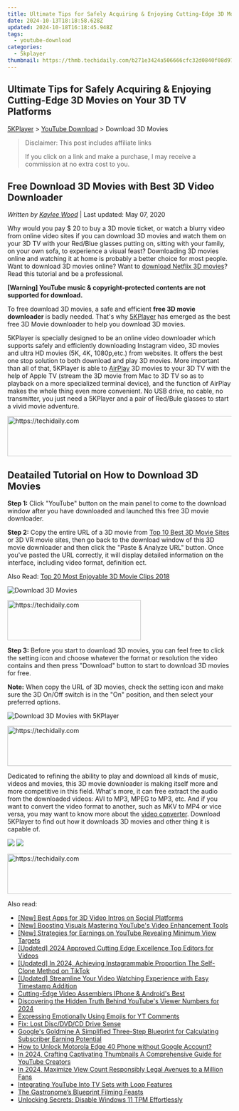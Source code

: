 ```yaml
---
title: Ultimate Tips for Safely Acquiring & Enjoying Cutting-Edge 3D Movies on Your 3D TV Platforms
date: 2024-10-13T18:18:58.628Z
updated: 2024-10-18T16:18:45.948Z
tags:
  - youtube-download
categories:
  - 5kplayer
thumbnail: https://thmb.techidaily.com/b271e3424a506666cfc32d0840f08d97d7b8b324df271cfd9aff178b05822fa5.jpg
---
```


## Ultimate Tips for Safely Acquiring & Enjoying Cutting-Edge 3D Movies on Your 3D TV Platforms

[5KPlayer](https://tools.techidaily.com/5kplayer/products/) \> [YouTube Download](https://tools.techidaily.com/5kplayer/youtube-download/) \> Download 3D Movies

>  Disclaimer: This post includes affiliate links
>
>  If you click on a link and make a purchase, I may receive a commission at no extra cost to you.
>

## Free Download 3D Movies with Best 3D Video Downloader

 _Written by [Kaylee Wood](https://www.quora.com/profile/Amanda-Hu-21)_ | Last updated: May 07, 2020 

Why would you pay $ 20 to buy a 3D movie ticket, or watch a blurry video from online video sites if you can download 3D movies and watch them on your 3D TV with your Red/Blue glasses putting on, sitting with your family, on your own sofa, to experience a visual feast? Downloading 3D movies online and watching it at home is probably a better choice for most people. Want to download 3D movies online? Want to [download Netflix 3D movies](https://tools.techidaily.com/5kplayer/youtube-download/)? Read this tutorial and be a professional.

**\[Warning\] YouTube music & copyright-protected contents are not supported for download.**

To free download 3D movies, a safe and efficient   **free 3D movie downloader** is badly needed. That's why [5KPlayer](https://tools.techidaily.com/5kplayer/products/) has emerged as the best free 3D Movie downloader to help you download 3D movies.

5KPlayer is specially designed to be an online video downloader which supports safely and efficiently downloading Instagram video, 3D movies and ultra HD movies (5K, 4K, 1080p,etc.) from websites. It offers the best one stop solution to both download and play 3D movies. More important than all of that, 5KPlayer is able to [AirPlay](https://tools.techidaily.com/5kplayer/airplay/) 3D movies to your 3D TV with the help of Apple TV (stream the 3D movie from Mac to 3D TV so as to playback on a more specialized terminal device), and the function of AirPlay makes the whole thing even more convenient. No USB drive, no cable, no transmitter, you just need a 5KPlayer and a pair of Red/Bule glasses to start a vivid movie adventure.

<!-- affiliate ads begin -->
<a href="https://appsumo.8odi.net/c/5597632/2094429/7443" target="_top" id="2094429">
  <img src="//a.impactradius-go.com/display-ad/7443-2094429" border="0" alt="https://techidaily.com" width="728" height="90"/>
</a>
<img height="0" width="0" src="https://appsumo.8odi.net/i/5597632/2094429/7443" style="position:absolute;visibility:hidden;" border="0" />
<!-- affiliate ads end -->

## Deatailed Tutorial on How to Download 3D Movies

**Step 1:** Click "YouTube" button on the main panel to come to the download window after you have downloaded and launched this free 3D movie downloader.

**Step 2:** Copy the entire URL of a 3D movie from [Top 10 Best 3D Movie Sites](https://tools.techidaily.com/5kplayer/youtube-download/) or 3D VR movie sites, then go back to the download window of this 3D movie downloader and then click the "Paste & Analyze URL" button. Once you've pasted the URL correctly, it will display detailed information on the interface, including video format, definition ect.

Also Read: [Top 20 Most Enjoyable 3D Movie Clips 2018](https://tools.techidaily.com/5kplayer/youtube-download/) 

![Download 3D Movies](https://www.5kplayer.com/youtube-download/img/silento-song-watch-me-download-0722-01.jpg) 

<!-- affiliate ads begin -->
<a href="https://aligracehair.sjv.io/c/5597632/1938677/19272" target="_top" id="1938677">
  <img src="//a.impactradius-go.com/display-ad/19272-1938677" border="0" alt="https://techidaily.com" width="300" height="90"/>
</a>
<img height="0" width="0" src="https://aligracehair.sjv.io/i/5597632/1938677/19272" style="position:absolute;visibility:hidden;" border="0" />
<!-- affiliate ads end -->

**Step 3:** Before you start to download 3D movies, you can feel free to click the setting icon and choose whatever the format or resolution the video contains and then press "Download" button to start to download 3D movies for free.

**Note:** When copy the URL of 3D movies, check the setting icon and make sure the 3D On/Off switch is in the "On" position, and then select your preferred options.

![Download 3D Movies with 5KPlayer](https://www.5kplayer.com/youtube-download/img/silento-song-watch-me-download-0722-02.jpg) 

<!-- affiliate ads begin -->
<a href="https://appsumo.8odi.net/c/5597632/2137413/7443" target="_top" id="2137413">
  <img src="//a.impactradius-go.com/display-ad/7443-2137413" border="0" alt="https://techidaily.com" width="728" height="90"/>
</a>
<img height="0" width="0" src="https://appsumo.8odi.net/i/5597632/2137413/7443" style="position:absolute;visibility:hidden;" border="0" />
<!-- affiliate ads end -->

Dedicated to refining the ability to play and download all kinds of music, videos and movies, this 3D movie downloader is making itself more and more competitive in this field. What's more, it can free extract the audio from the downloaded videos: AVI to MP3, MPEG to MP3, etc. And if you want to convert the video format to another, such as MKV to MP4 or vice versa, you may want to know more about the [video converter](https://tools.techidaily.com/5kplayer/products/). Download 5KPlayer to find out how it downloads 3D movies and other thing it is capable of.

[![](https://www.5kplayer.com/youtube-download/../button/freedownwhitewin.png)](https://tools.techidaily.com/5kplayer/products/) [![](https://www.5kplayer.com/youtube-download/../button/freedownbackmac.png)](https://tools.techidaily.com/5kplayer/products/)

<!-- affiliate ads begin -->
<a href="https://appsumo.8odi.net/c/5597632/2151860/7443" target="_top" id="2151860">
  <img src="//a.impactradius-go.com/display-ad/7443-2151860" border="0" alt="https://techidaily.com" width="728" height="90"/>
</a>
<img height="0" width="0" src="https://appsumo.8odi.net/i/5597632/2151860/7443" style="position:absolute;visibility:hidden;" border="0" />
<!-- affiliate ads end -->

<ins class="adsbygoogle"
     style="display:block"
     data-ad-format="autorelaxed"
     data-ad-client="ca-pub-7571918770474297"
     data-ad-slot="1223367746"></ins>

<ins class="adsbygoogle"
     style="display:block"
     data-ad-client="ca-pub-7571918770474297"
     data-ad-slot="8358498916"
     data-ad-format="auto"
     data-full-width-responsive="true"></ins>

<span class="atpl-alsoreadstyle">Also read:</span>
<div><ul>
<li><a href="https://youtube-video-recordings.techidaily.com/new-best-apps-for-3d-video-intros-on-social-platforms/"><u>[New] Best Apps for 3D Video Intros on Social Platforms</u></a></li>
<li><a href="https://youtube-video-recordings.techidaily.com/new-boosting-visuals-mastering-youtubes-video-enhancement-tools/"><u>[New] Boosting Visuals Mastering YouTube's Video Enhancement Tools</u></a></li>
<li><a href="https://youtube-lab.techidaily.com/trategies-for-earnings-on-youtube-revealing-minimum-view-targets/"><u>[New] Strategies for Earnings on YouTube Revealing Minimum View Targets</u></a></li>
<li><a href="https://youtube-web.techidaily.com/ed-2024-approved-cutting-edge-excellence-top-editors-for-videos/"><u>[Updated] 2024 Approved Cutting Edge Excellence Top Editors for Videos</u></a></li>
<li><a href="https://tiktok-videos.techidaily.com/updated-in-2024-achieving-instagrammable-proportion-the-self-clone-method-on-tiktok/"><u>[Updated] In 2024, Achieving Instagrammable Proportion The Self-Clone Method on TikTok</u></a></li>
<li><a href="https://facebook-video-share.techidaily.com/updated-streamline-your-video-watching-experience-with-easy-timestamp-addition/"><u>[Updated] Streamline Your Video Watching Experience with Easy Timestamp Addition</u></a></li>
<li><a href="https://fox-hovers.techidaily.com/cutting-edge-video-assemblers-iphone-and-androids-best/"><u>Cutting-Edge Video Assemblers IPhone & Android's Best</u></a></li>
<li><a href="https://youtube-video-recordings.techidaily.com/discovering-the-hidden-truth-behind-youtubes-viewer-numbers-for-2024/"><u>Discovering the Hidden Truth Behind YouTube's Viewer Numbers for 2024</u></a></li>
<li><a href="https://youtube-video-recordings.techidaily.com/expressing-emotionally-using-emojis-for-yt-comments/"><u>Expressing Emotionally Using Emojis for YT Comments</u></a></li>
<li><a href="https://driver-error.techidaily.com/fix-lost-discdvdcd-drive-sense/"><u>Fix: Lost Disc/DVD/CD Drive Sense</u></a></li>
<li><a href="https://youtube-video-recordings.techidaily.com/googles-goldmine-a-simplified-three-step-blueprint-for-calculating-subscriber-earning-potential/"><u>Google's Goldmine A Simplified Three-Step Blueprint for Calculating Subscriber Earning Potential</u></a></li>
<li><a href="https://android-unlock.techidaily.com/how-to-unlock-motorola-edge-40-phone-without-google-account-by-drfone-android/"><u>How to Unlock Motorola Edge 40 Phone without Google Account?</u></a></li>
<li><a href="https://youtube-video-recordings.techidaily.com/in-2024-crafting-captivating-thumbnails-a-comprehensive-guide-for-youtube-creators/"><u>In 2024, Crafting Captivating Thumbnails A Comprehensive Guide for YouTube Creators</u></a></li>
<li><a href="https://youtube-help.techidaily.com/in-2024-maximize-view-count-responsibly-legal-avenues-to-a-million-fans/"><u>In 2024, Maximize View Count Responsibly Legal Avenues to a Million Fans</u></a></li>
<li><a href="https://youtube-video-recordings.techidaily.com/integrating-youtube-into-tv-sets-with-loop-features/"><u>Integrating YouTube Into TV Sets with Loop Features</u></a></li>
<li><a href="https://youtube-video-recordings.techidaily.com/the-gastronomes-blueprint-filming-feasts/"><u>The Gastronome’s Blueprint Filming Feasts</u></a></li>
<li><a href="https://win11.techidaily.com/unlocking-secrets-disable-windows-11-tpm-effortlessly/"><u>Unlocking Secrets: Disable Windows 11 TPM Effortlessly</u></a></li>
</ul></div>

